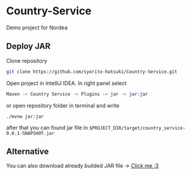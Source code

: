 # Country-Service
Demo project for Nordea

## Deploy JAR
Clone repository
```sh
git clone https://github.com/syorito-hatsuki/Country-Service.git
```
Open project in IntelliJ IDEA. In right panel select 
```s
Maven -> Country Service -> Plugins -> jar -> jar:jar
```
or open repository folder in terminal and write
```
./mvnw jar:jar
```
after that you can found jar file in `$PROJECT_DIR/target/country_service-0.0.1-SNAPSHOT.jar`

## Alternative
You can also download already builded JAR file -> [Click me :3](https://github.com/syorito-hatsuki/Country-Service/blob/master/country_service-0.0.1-SNAPSHOT.jar?raw=true)